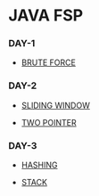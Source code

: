 #  JAVA FSP 

### DAY-1

-  [BRUTE FORCE](https://github.com/athar-ansari/JAVA-FSP/tree/main/FSP%20JAVA/DAY-1(%2008-APRIL%20)/BruteForce%20Approach%20-%20Problem)


### DAY-2

-  [SLIDING WINDOW](https://github.com/athar-ansari/JAVA-FSP/tree/main/FSP%20JAVA/DAY-2(%2009-APRIL%20)/Sliding%20Window%20Approach%20-%20Problem)

-  [TWO POINTER](https://github.com/athar-ansari/JAVA-FSP/tree/main/FSP%20JAVA/DAY-2(%2009-APRIL%20)/Two%20Pointer%20%20Approach%20-%20Problem)

### DAY-3

-  [HASHING](https://github.com/athar-ansari/JAVA-FSP/tree/main/FSP%20JAVA/DAY-3(%2010-APRIL%20)/Hashing%20-%20Problem)

-  [STACK](https://github.com/athar-ansari/JAVA-FSP/tree/main/FSP%20JAVA/DAY-3(%2010-APRIL%20)/Stack%20-%20Problem)


